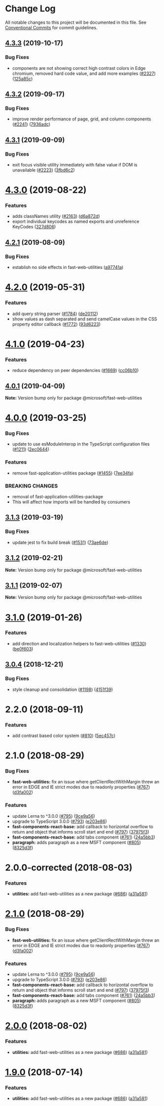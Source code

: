 # Change Log

All notable changes to this project will be documented in this file.
See [Conventional Commits](https://conventionalcommits.org) for commit guidelines.

## [4.3.3](https://github.com/Microsoft/fast-dna/compare/@microsoft/fast-web-utilities@4.3.2...@microsoft/fast-web-utilities@4.3.3) (2019-10-17)


### Bug Fixes

* components are not showing correct high contrast colors in Edge chromium, removed hard code value, and add more examples ([#2327](https://github.com/Microsoft/fast-dna/issues/2327)) ([125a85c](https://github.com/Microsoft/fast-dna/commit/125a85c))





## [4.3.2](https://github.com/Microsoft/fast-dna/compare/@microsoft/fast-web-utilities@4.3.1...@microsoft/fast-web-utilities@4.3.2) (2019-09-17)


### Bug Fixes

* improve render performance of page, grid, and column components ([#2241](https://github.com/Microsoft/fast-dna/issues/2241)) ([7936adc](https://github.com/Microsoft/fast-dna/commit/7936adc))





## [4.3.1](https://github.com/Microsoft/fast-dna/compare/@microsoft/fast-web-utilities@4.3.0...@microsoft/fast-web-utilities@4.3.1) (2019-09-09)


### Bug Fixes

* exit focus visible utility immediately with false value if DOM is unavailable ([#2223](https://github.com/Microsoft/fast-dna/issues/2223)) ([3fbd6c2](https://github.com/Microsoft/fast-dna/commit/3fbd6c2))





# [4.3.0](https://github.com/Microsoft/fast-dna/compare/@microsoft/fast-web-utilities@4.2.1...@microsoft/fast-web-utilities@4.3.0) (2019-08-22)


### Features

* adds classNames utility ([#2163](https://github.com/Microsoft/fast-dna/issues/2163)) ([d6a872d](https://github.com/Microsoft/fast-dna/commit/d6a872d))
* export individual keycodes as named exports and unreference KeyCodes ([327d806](https://github.com/Microsoft/fast-dna/commit/327d806))





## [4.2.1](https://github.com/Microsoft/fast-dna/compare/@microsoft/fast-web-utilities@4.2.0...@microsoft/fast-web-utilities@4.2.1) (2019-08-09)


### Bug Fixes

* establish no side effects in fast-web-utilities ([a97741a](https://github.com/Microsoft/fast-dna/commit/a97741a))





# [4.2.0](https://github.com/Microsoft/fast-dna/compare/@microsoft/fast-web-utilities@4.1.0...@microsoft/fast-web-utilities@4.2.0) (2019-05-31)


### Features

* add query string parser ([#1784](https://github.com/Microsoft/fast-dna/issues/1784)) ([de20112](https://github.com/Microsoft/fast-dna/commit/de20112))
* show values as dash separated and send camelCase values in the CSS property editor callback ([#1772](https://github.com/Microsoft/fast-dna/issues/1772)) ([93d6223](https://github.com/Microsoft/fast-dna/commit/93d6223))





# [4.1.0](https://github.com/Microsoft/fast-dna/compare/@microsoft/fast-web-utilities@4.0.1...@microsoft/fast-web-utilities@4.1.0) (2019-04-23)


### Features

* reduce dependency on peer dependencies ([#1669](https://github.com/Microsoft/fast-dna/issues/1669)) ([cc06b10](https://github.com/Microsoft/fast-dna/commit/cc06b10))





## [4.0.1](https://github.com/Microsoft/fast-dna/compare/@microsoft/fast-web-utilities@4.0.0...@microsoft/fast-web-utilities@4.0.1) (2019-04-09)

**Note:** Version bump only for package @microsoft/fast-web-utilities





# [4.0.0](https://github.com/Microsoft/fast-dna/compare/@microsoft/fast-web-utilities@3.1.3...@microsoft/fast-web-utilities@4.0.0) (2019-03-25)


### Bug Fixes

* update to use esModuleInterop in the TypeScript configuration files ([#1211](https://github.com/Microsoft/fast-dna/issues/1211)) ([2ec0644](https://github.com/Microsoft/fast-dna/commit/2ec0644))


### Features

* remove fast-application-utilities package ([#1455](https://github.com/Microsoft/fast-dna/issues/1455)) ([7ee34fa](https://github.com/Microsoft/fast-dna/commit/7ee34fa))


### BREAKING CHANGES

* removal of fast-application-utilities-package
* This will affect how imports will be handled by
consumers





## [3.1.3](https://github.com/Microsoft/fast-dna/compare/@microsoft/fast-web-utilities@3.1.2...@microsoft/fast-web-utilities@3.1.3) (2019-03-19)


### Bug Fixes

* update jest to fix build break ([#1531](https://github.com/Microsoft/fast-dna/issues/1531)) ([73ae6de](https://github.com/Microsoft/fast-dna/commit/73ae6de))





## [3.1.2](https://github.com/Microsoft/fast-dna/compare/@microsoft/fast-web-utilities@3.1.1...@microsoft/fast-web-utilities@3.1.2) (2019-02-21)

**Note:** Version bump only for package @microsoft/fast-web-utilities





## [3.1.1](https://github.com/Microsoft/fast-dna/compare/@microsoft/fast-web-utilities@3.1.0...@microsoft/fast-web-utilities@3.1.1) (2019-02-07)

**Note:** Version bump only for package @microsoft/fast-web-utilities





<a name="3.1.0"></a>
# [3.1.0](https://github.com/Microsoft/fast-dna/compare/@microsoft/fast-web-utilities@3.0.4...@microsoft/fast-web-utilities@3.1.0) (2019-01-26)


### Features

* add direction and localization helpers to fast-web-utilities ([#1330](https://github.com/Microsoft/fast-dna/issues/1330)) ([be0f603](https://github.com/Microsoft/fast-dna/commit/be0f603))





<a name="3.0.4"></a>
## [3.0.4](https://github.com/Microsoft/fast-dna/compare/@microsoft/fast-web-utilities@3.0.3...@microsoft/fast-web-utilities@3.0.4) (2018-12-21)


### Bug Fixes

* style cleanup and consolidation ([#1198](https://github.com/Microsoft/fast-dna/issues/1198)) ([4151f39](https://github.com/Microsoft/fast-dna/commit/4151f39))





<a name="2.2.0"></a>
# 2.2.0 (2018-09-11)


### Features

* add contrast based color system ([#810](https://github.com/Microsoft/fast-dna/issues/810)) ([5ec457c](https://github.com/Microsoft/fast-dna/commit/5ec457c))



<a name="2.1.0"></a>
# 2.1.0 (2018-08-29)


### Bug Fixes

* **fast-web-utilities:** fix an issue where getClientRectWithMargin threw an error in EDGE and IE strict modes due to readonly properties ([#767](https://github.com/Microsoft/fast-dna/issues/767)) ([d3fa002](https://github.com/Microsoft/fast-dna/commit/d3fa002))


### Features

* update Lerna to ^3.0.0 ([#795](https://github.com/Microsoft/fast-dna/issues/795)) ([9ce9a56](https://github.com/Microsoft/fast-dna/commit/9ce9a56))
* upgrade to TypeScript 3.0.0 ([#793](https://github.com/Microsoft/fast-dna/issues/793)) ([e203e86](https://github.com/Microsoft/fast-dna/commit/e203e86))
* **fast-components-react-base:** add callback to horizontal overflow to return and object that informs scroll start and end ([#797](https://github.com/Microsoft/fast-dna/issues/797)) ([37975f3](https://github.com/Microsoft/fast-dna/commit/37975f3))
* **fast-components-react-base:** add tabs component ([#761](https://github.com/Microsoft/fast-dna/issues/761)) ([24a5bb3](https://github.com/Microsoft/fast-dna/commit/24a5bb3))
* **paragraph:** adds paragraph as a new MSFT component ([#805](https://github.com/Microsoft/fast-dna/issues/805)) ([8325d3f](https://github.com/Microsoft/fast-dna/commit/8325d3f))



<a name="2.0.0-corrected"></a>
# 2.0.0-corrected (2018-08-03)


### Features

* **utilities:** add fast-web-utilities as a new package ([#686](https://github.com/Microsoft/fast-dna/issues/686)) ([a31a581](https://github.com/Microsoft/fast-dna/commit/a31a581))





<a name="2.1.0"></a>
# [2.1.0](https://github.com/Microsoft/fast-dna/compare/v2.0.0-corrected...v2.1.0) (2018-08-29)


### Bug Fixes

* **fast-web-utilities:** fix an issue where getClientRectWithMargin threw an error in EDGE and IE strict modes due to readonly properties ([#767](https://github.com/Microsoft/fast-dna/issues/767)) ([d3fa002](https://github.com/Microsoft/fast-dna/commit/d3fa002))


### Features

* update Lerna to ^3.0.0 ([#795](https://github.com/Microsoft/fast-dna/issues/795)) ([9ce9a56](https://github.com/Microsoft/fast-dna/commit/9ce9a56))
* upgrade to TypeScript 3.0.0 ([#793](https://github.com/Microsoft/fast-dna/issues/793)) ([e203e86](https://github.com/Microsoft/fast-dna/commit/e203e86))
* **fast-components-react-base:** add callback to horizontal overflow to return and object that informs scroll start and end ([#797](https://github.com/Microsoft/fast-dna/issues/797)) ([37975f3](https://github.com/Microsoft/fast-dna/commit/37975f3))
* **fast-components-react-base:** add tabs component ([#761](https://github.com/Microsoft/fast-dna/issues/761)) ([24a5bb3](https://github.com/Microsoft/fast-dna/commit/24a5bb3))
* **paragraph:** adds paragraph as a new MSFT component ([#805](https://github.com/Microsoft/fast-dna/issues/805)) ([8325d3f](https://github.com/Microsoft/fast-dna/commit/8325d3f))





<a name="2.0.0"></a>
# [2.0.0](https://github.com/Microsoft/fast-dna/compare/v1.6.0...v2.0.0) (2018-08-02)


### Features

* **utilities:** add fast-web-utilities as a new package ([#686](https://github.com/Microsoft/fast-dna/issues/686)) ([a31a581](https://github.com/Microsoft/fast-dna/commit/a31a581))




<a name="1.9.0"></a>
# [1.9.0](https://github.com/Microsoft/fast-dna/compare/v1.6.0...v1.9.0) (2018-07-14)


### Features

* **utilities:** add fast-web-utilities as a new package ([#686](https://github.com/Microsoft/fast-dna/issues/686)) ([a31a581](https://github.com/Microsoft/fast-dna/commit/a31a581))
